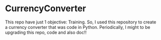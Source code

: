 # CurrencyConverter

This repo have just 1 objective: Training. So, I used this repository to create a currency converter that was code in Python. Periodically, I might to be upgrading this repo, code and also doc!!